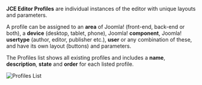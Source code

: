 **JCE Editor Profiles** are individual instances of the editor with unique layouts and parameters.

A profile can be assigned to an **area** of Joomla! (front-end, back-end or both), a **device** (desktop, tablet, phone), Joomla! **component**, Joomla! **usertype** (author, editor, publisher etc.), **user** or any combination of these, and have its own layout (buttons) and parameters.

The Profiles list shows all existing profiles and includes a **name**, **description**, **state** and **order** for each listed profile.

![Profiles List](https://cdn.joomlacontenteditor.net/images/docs/profiles/profiles-list.jpg)